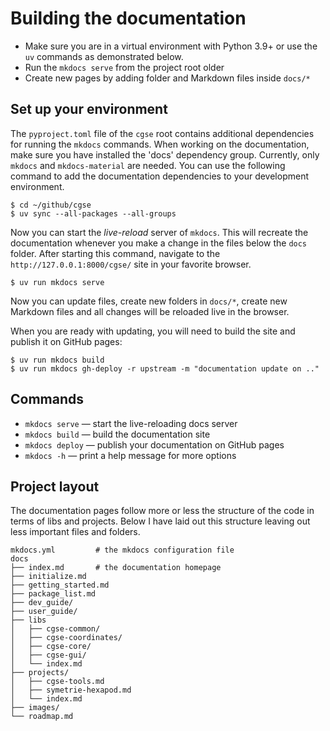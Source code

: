 # Building the documentation

- Make sure you are in a virtual environment with Python 3.9+ or use the `uv` commands as
  demonstrated below.
- Run the `mkdocs serve` from the project root older
- Create new pages by adding folder and Markdown files inside `docs/*`

## Set up your environment

The `pyproject.toml` file of the `cgse` root contains additional dependencies for running the
`mkdocs` commands. When working on the documentation, make sure you have installed the 'docs'
dependency group. Currently, only `mkdocs` and `mkdocs-material` are needed. You can use the 
following command to add the documentation dependencies to your development environment.

```shell
$ cd ~/github/cgse
$ uv sync --all-packages --all-groups
```

Now you can start the _live-reload_ server of `mkdocs`. This will recreate the documentation 
whenever you make a change in the files below the `docs` folder. After starting this command, 
navigate to the `http://127.0.0.1:8000/cgse/` site in your favorite browser.

```shell
$ uv run mkdocs serve
```

Now you can update files, create new folders in `docs/*`, create new Markdown files and all changes
will be reloaded live in the browser.

When you are ready with updating, you will need to build the site and publish it on GitHub pages:

```shell
$ uv run mkdocs build
$ uv run mkdocs gh-deploy -r upstream -m "documentation update on .."
```

## Commands

- `mkdocs serve` — start the live-reloading docs server
- `mkdocs build` — build the documentation site
- `mkdocs deploy` — publish your documentation on GitHub pages
- `mkdocs -h` — print a help message for more options

## Project layout

The documentation pages follow more or less the structure of the code in terms of libs and 
projects. Below I have laid out this structure leaving out less important files and folders. 

```text
mkdocs.yml         # the mkdocs configuration file
docs
├── index.md       # the documentation homepage
├── initialize.md
├── getting_started.md
├── package_list.md
├── dev_guide/
├── user_guide/
├── libs
│   ├── cgse-common/
│   ├── cgse-coordinates/
│   ├── cgse-core/
│   ├── cgse-gui/
│   └── index.md
├── projects/
│   ├── cgse-tools.md
│   ├── symetrie-hexapod.md
│   └── index.md
├── images/
└── roadmap.md
```
